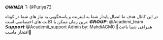 𝙊𝙒𝙉𝙀𝙍 ↴
     @Puriya73

در این کانال هدف ما اتصال پایدار شما به اینترنت و پاسخگویی به نیاز های شما در کوتاه ترین زمان ممکن  با اکانت های اختصاصی است.
𝙂𝙍𝙊𝙐𝙋: @Academi_team
𝙎𝙪𝙥𝙥𝙤𝙧𝙩 @Academii_support 
Admin by: MahdiAGM0
💓همراهی شما باعث افتخار ماست💓
